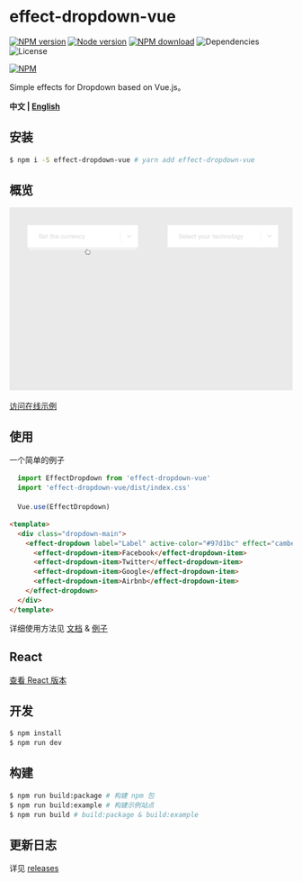 # effect-dropdown-vue

[![NPM version][badge-npm-version]][url-npm]
[![Node version][badge-node-version]][url-npm]
[![NPM download][badge-npm-download]][url-npm]
![Dependencies][badge-dependencies]
![License][badge-license]

[![NPM][image-npm]][url-npm]

Simple effects for Dropdown based on Vue.js。

**中文 | [English](./README_en.md)**

## 安装

```bash
$ npm i -S effect-dropdown-vue # yarn add effect-dropdown-vue
```

## 概览

![概览](./docs/images/gallery.gif)

[访问在线示例](https://xbt1.github.io/effect-dropdown-vue/)

## 使用

一个简单的例子

```javascript
  import EffectDropdown from 'effect-dropdown-vue'
  import 'effect-dropdown-vue/dist/index.css'

  Vue.use(EffectDropdown)
```

```html
<template>
  <div class="dropdown-main">
    <effect-dropdown label="Label" active-color="#97d1bc" effect="camber">
      <effect-dropdown-item>Facebook</effect-dropdown-item>
      <effect-dropdown-item>Twitter</effect-dropdown-item>
      <effect-dropdown-item>Google</effect-dropdown-item>
      <effect-dropdown-item>Airbnb</effect-dropdown-item>
    </effect-dropdown>
  </div>
</template>
```

详细使用方法见 [文档](./docs/usage.md) & [例子](./examples)

## React

[查看 React 版本](https://xbt1.github.io/effect-dropdown-react/)

## 开发

```bash
$ npm install
$ npm run dev
```

## 构建

```bash
$ npm run build:package # 构建 npm 包
$ npm run build:example # 构建示例站点
$ npm run build # build:package & build:example
```

## 更新日志

详见 [releases][url-releases]


[badge-npm-version]: https://img.shields.io/npm/v/effect-dropdown-vue.svg
[badge-node-version]: https://img.shields.io/node/v/effect-dropdown-vue.svg
[badge-npm-download]: https://img.shields.io/npm/dt/effect-dropdown-vue.svg
[badge-license]: https://img.shields.io/github/license/XBT1/effect-dropdown-vue.svg
[badge-dependencies]: https://img.shields.io/david/dev/XBT1/effect-dropdown-vue.svg

[url-npm]: https://npmjs.org/package/effect-dropdown-vue
[url-dependencies]: https://david-dm.org/vkbansal/effect-dropdown-vue
[url-releases]: https://github.com/XBT1/effect-dropdown-vue/releases

[image-npm]: https://nodei.co/npm/effect-dropdown-vue.png
